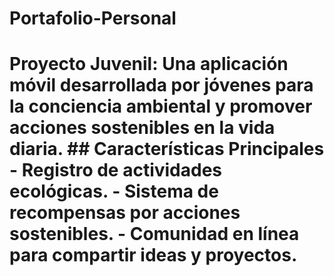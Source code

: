# Portafolio-Personal
# Proyecto Juvenil: Una aplicación móvil desarrollada por jóvenes para la conciencia ambiental y promover acciones sostenibles en la vida diaria.  ## Características Principales - Registro de actividades ecológicas. - Sistema de recompensas por acciones sostenibles. - Comunidad en línea para compartir ideas y proyectos. 
